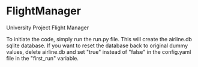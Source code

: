# FlightManager
University Project Flight Manager

To initiate the code, simply run the run.py file. This will create the airline.db sqlite database.
If you want to reset the database back to original dummy values, delete airline.db and set "true" instead of "false" in the config.yaml file in the "first_run" variable.

